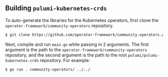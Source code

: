 ## Building `pulumi-kubernetes-crds`

To auto-generate the libraries for the Kubernetes operators, first clone the `operator-framework/community-operators` repository.

```sh
$ git clone https://github.com/operator-framework/community-operators.git
```

Next, compile and run `main.go` while passing in 2 arguments. The first argument is the path to the `operator-framework/community-operators`
repository, and the second argument is the path to the root `pulumi/pulumi-kubernetes-crds` repository. For example:

```sh
$ go run . community-operators/ ../../
```
